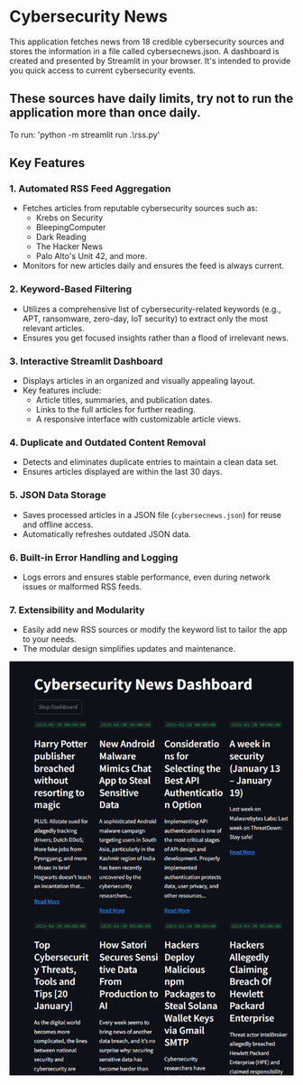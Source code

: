# Cybersecurity News #
This application fetches news from 18 credible cybersecurity sources and stores the information in a file called cybersecnews.json. A dashboard is created and presented by Streamlit in your browser. It's intended to provide you quick access to current cybersecurity events.

## These sources have daily limits, try not to run the application more than once daily. ##

To run: 'python -m streamlit run .\rss.py'

## Key Features

### 1. **Automated RSS Feed Aggregation**
   - Fetches articles from reputable cybersecurity sources such as:
     - Krebs on Security
     - BleepingComputer
     - Dark Reading
     - The Hacker News
     - Palo Alto's Unit 42, and more.
   - Monitors for new articles daily and ensures the feed is always current.

### 2. **Keyword-Based Filtering**
   - Utilizes a comprehensive list of cybersecurity-related keywords (e.g., APT, ransomware, zero-day, IoT security) to extract only the most relevant articles.
   - Ensures you get focused insights rather than a flood of irrelevant news.

### 3. **Interactive Streamlit Dashboard**
   - Displays articles in an organized and visually appealing layout.
   - Key features include:
     - Article titles, summaries, and publication dates.
     - Links to the full articles for further reading.
     - A responsive interface with customizable article views.

### 4. **Duplicate and Outdated Content Removal**
   - Detects and eliminates duplicate entries to maintain a clean data set.
   - Ensures articles displayed are within the last 30 days.

### 5. **JSON Data Storage**
   - Saves processed articles in a JSON file (`cybersecnews.json`) for reuse and offline access.
   - Automatically refreshes outdated JSON data.

### 6. **Built-in Error Handling and Logging**
   - Logs errors and ensures stable performance, even during network issues or malformed RSS feeds.

### 7. **Extensibility and Modularity**
   - Easily add new RSS sources or modify the keyword list to tailor the app to your needs.
   - The modular design simplifies updates and maintenance.

![Alt text](screenshot.png)
